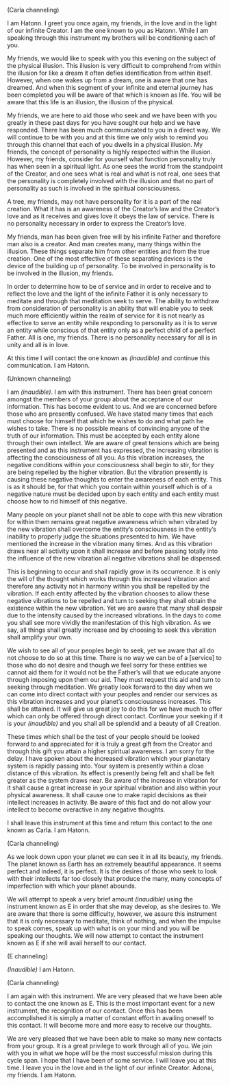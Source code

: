 <p class="channel-type">(Carla channeling)</p>
<p>I am Hatonn. I greet you once again, my friends, in the love and in the light of our infinite Creator. I am the one known to you as Hatonn. While I am speaking through this instrument my brothers will be conditioning each of you.</p>
<p>My friends, we would like to speak with you this evening on the subject of the physical illusion. This illusion is very difficult to comprehend from within the illusion for like a dream it often defies identification from within itself. However, when one wakes up from a dream, one is aware that one has dreamed. And when this segment of your infinite and eternal journey has been completed you will be aware of that which is known as life. You will be aware that this life is an illusion, the illusion of the physical.</p>
<p>My friends, we are here to aid those who seek and we have been with you greatly in these past days for you have sought our help and we have responded. There has been much communicated to you in a direct way. We will continue to be with you and at this time we only wish to remind you through this channel that each of you dwells in a physical illusion. My friends, the concept of personality is highly respected within the illusion. However, my friends, consider for yourself what function personality truly has when seen in a spiritual light. As one sees the world from the standpoint of the Creator, and one sees what is real and what is not real, one sees that the personality is completely involved with the illusion and that no part of personality as such is involved in the spiritual consciousness.</p>
<p>A tree, my friends, may not have personality for it is a part of the real creation. What it has is an awareness of the Creator’s law and the Creator’s love and as it receives and gives love it obeys the law of service. There is no personality necessary in order to express the Creator’s love.</p>
<p>My friends, man has been given free will by his infinite Father and therefore man also is a creator. And man creates many, many things within the illusion. These things separate him from other entities and from the true creation. One of the most effective of these separating devices is the device of the building up of personality. To be involved in personality is to be involved in the illusion, my friends.</p>
<p>In order to determine how to be of service and in order to receive and to reflect the love and the light of the infinite Father it is only necessary to meditate and through that meditation seek to serve. The ability to withdraw from consideration of personality is an ability that will enable you to seek much more efficiently within the realm of service for it is not nearly as effective to serve an entity while responding to personality as it is to serve an entity while conscious of that entity only as a perfect child of a perfect Father. All is one, my friends. There is no personality necessary for all is in unity and all is in love.</p>
<p>At this time I will contact the one known as <em>(inaudible)</em> and continue this communication. I am Hatonn.</p>
<p class="channel-type">(Unknown channeling)</p>
<p>I am <em>(inaudible)</em>. I am with this instrument. There has been great concern amongst the members of your group about the acceptance of our information. This has become evident to us. And we are concerned before those who are presently confused. We have stated many times that each must choose for himself that which he wishes to do and what path he wishes to take. There is no possible means of convincing anyone of the truth of our information. This must be accepted by each entity alone through their own intellect. We are aware of great tensions which are being presented and as this instrument has expressed, the increasing vibration is affecting the consciousness of all you. As this vibration increases, the negative conditions within your consciousness shall begin to stir, for they are being repelled by the higher vibration. But the vibration presently is causing these negative thoughts to enter the awareness of each entity. This is as it should be, for that which you contain within yourself which is of a negative nature must be decided upon by each entity and each entity must choose how to rid himself of this negative.</p>
<p>Many people on your planet shall not be able to cope with this new vibration for within them remains great negative awareness which when vibrated by the new vibration shall overcome the entity’s consciousness in the entity’s inability to properly judge the situations presented to him. We have mentioned the increase in the vibration many times. And as this vibration draws near all activity upon it shall increase and before passing totally into the influence of the new vibration all negative vibrations shall be dispensed.</p>
<p>This is beginning to occur and shall rapidly grow in its occurrence. It is only the will of the thought which works through this increased vibration and therefore any activity not in harmony within you shall be repelled by the vibration. If each entity affected by the vibration chooses to allow these negative vibrations to be repelled and turn to seeking they shall obtain the existence within the new vibration. Yet we are aware that many shall despair due to the intensity caused by the increased vibrations. In the days to come you shall see more vividly the manifestation of this high vibration. As we say, all things shall greatly increase and by choosing to seek this vibration shall amplify your own.</p>
<p>We wish to see all of your peoples begin to seek, yet we aware that all do not choose to do so at this time. There is no way we can be of a [service] to those who do not desire and though we feel sorry for these entities we cannot aid them for it would not be the Father’s will that we educate anyone through imposing upon them our aid. They must request this aid and turn to seeking through meditation. We greatly look forward to the day when we can come into direct contact with your peoples and render our services as this vibration increases and your planet’s consciousness increases. This shall be attained. It will give us great joy to do this for we have much to offer which can only be offered through direct contact. Continue your seeking if it is your <em>(inaudible)</em> and you shall all be splendid and a beauty of all Creation.</p>
<p>These times which shall be the test of your people should be looked forward to and appreciated for it is truly a great gift from the Creator and through this gift you attain a higher spiritual awareness. I am sorry for the delay. I have spoken about the increased vibration which your planetary system is rapidly passing into. Your system is presently within a close distance of this vibration. Its effect is presently being felt and shall be felt greater as the system draws near. Be aware of the increase in vibration for it shall cause a great increase in your spiritual vibration and also within your physical awareness. It shall cause one to make rapid decisions as their intellect increases in activity. Be aware of this fact and do not allow your intellect to become overactive in any negative thoughts.</p>
<p>I shall leave this instrument at this time and return this contact to the one known as Carla. I am Hatonn.</p>
<p class="channel-type">(Carla channeling)</p>
<p>As we look down upon your planet we can see it in all its beauty, my friends. The planet known as Earth has an extremely beautiful appearance. It seems perfect and indeed, it is perfect. It is the desires of those who seek to look with their intellects far too closely that produce the many, many concepts of imperfection with which your planet abounds.</p>
<p>We will attempt to speak a very brief amount <em>(inaudible)</em> using the instrument known as E in order that she may develop, as she desires to. We are aware that there is some difficulty, however, we assure this instrument that it is only necessary to meditate, think of nothing, and when the impulse to speak comes, speak up with what is on your mind and you will be speaking our thoughts. We will now attempt to contact the instrument known as E if she will avail herself to our contact.</p>
<p class="channel-type">(E channeling)</p>
<p><em>(Inaudible) </em>I am Hatonn.</p>
<p class="channel-type">(Carla channeling)</p>
<p>I am again with this instrument. We are very pleased that we have been able to contact the one known as E. This is the most important event for a new instrument, the recognition of our contact. Once this has been accomplished it is simply a matter of constant effort in availing oneself to this contact. It will become more and more easy to receive our thoughts.</p>
<p>We are very pleased that we have been able to make so many new contacts from your group. It is a great privilege to work through all of you. We join with you in what we hope will be the most successful mission during this cycle span. I hope that I have been of some service. I will leave you at this time. I leave you in the love and in the light of our infinite Creator. Adonai, my friends. I am Hatonn.</p>